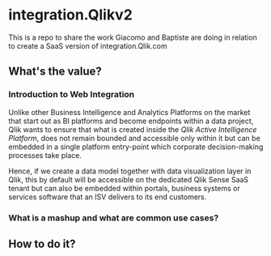 # integration.Qlikv2
This is a repo to share the work Giacomo and Baptiste are doing in relation to create a SaaS version of integration.Qlik.com


## What's the value?

### Introduction to Web Integration
Unlike other Business Intelligence and Analytics Platforms on the market that start out as BI platforms and become endpoints within a data project, Qlik wants to ensure that what
is created inside the *Qlik Active Intelligence Platform*, does not remain bounded and accessible only within it but can be embedded
in a single platform entry-point which corporate decision-making processes take place.

Hence, if we create a data model together with data visualization layer in Qlik, this by default will be accessible on the dedicated Qlik Sense SaaS tenant but can also be embedded within portals, business systems or services software that an ISV delivers to its end customers.

### What is a mashup and what are common use cases?

## How to do it?




